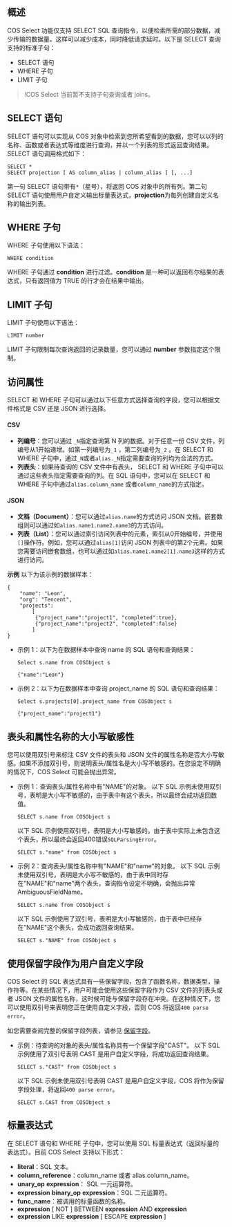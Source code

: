 ## 概述

COS Select 功能仅支持 SELECT SQL 查询指令，以便检索所需的部分数据，减少传输的数据量。这样可以减少成本，同时降低请求延时。以下是 SELECT 查询支持的标准子句：

- SELECT 语句
- WHERE 子句
- LIMIT 子句

> !COS Select 当前暂不支持子句查询或者 joins。

## SELECT 语句

SELECT 语句可以实现从 COS 对象中检索到您所希望看到的数据，您可以以列的名称、函数或者表达式等维度进行查询，并以一个列表的形式返回查询结果。SELECT 语句调用格式如下：

```shell
SELECT *
SELECT projection [ AS column_alias | column_alias ] [, ...]
```

第一句 SELECT 语句带有`*`（星号），将返回 COS 对象中的所有列。第二句 SELECT 语句使用用户自定义输出标量表达式，**projection**为每列创建自定义名称的输出列表。


## WHERE 子句

WHERE 子句使用以下语法：

```shell
WHERE condition
```

WHERE 子句通过 **condition** 进行过滤。**condition** 是一种可以返回布尔结果的表达式，只有返回值为 TRUE 的行才会在结果中输出。

## LIMIT 子句

LIMIT 子句使用以下语法：

```shell
LIMIT number
```

LIMIT 子句限制每次查询返回的记录数量，您可以通过 **number** 参数指定这个限制。

## 访问属性

SELECT 和 WHERE 子句可以通过以下任意方式选择查询的字段，您可以根据文件格式是 CSV 还是 JSON 进行选择。

#### CSV

- **列编号**：您可以通过 `_N`指定查询第 N 列的数据。对于任意一份 CSV 文件，列编号从1开始递增。如第一列编号为`_1` ，第二列编号为`_2` 。在 SELECT 和 WHERE 子句中，通过`_N`或者`alias._N`指定需要查询的列均为合法的方式。
- **列表头**：如果待查询的 CSV 文件中有表头， SELECT 和 WHERE 子句中可以通过这些表头指定需要查询的列。在 SQL 语句中，您可以在 SELECT 和 WHERE 子句中通过`alias.column_name` 或者`column_name`的方式指定。

#### JSON 

- **文档（Document）**：您可以通过`alias.name`的方式访问 JSON 文档。嵌套数组则可以通过如`alias.name1.name2.name3`的方式访问。
- **列表（List）**：您可以通过索引访问列表中的元素，索引从0开始编号，并使用`[]`操作符。例如，您可以通过`alias[1]`访问 JSON 列表中的第2个元素。如果您需要访问嵌套数组，也可以通过如`alias.name1.name2[1].name3`这样的方式进行访问。

**示例** 
以下为该示例的数据样本：

```shell
{
	"name": "Leon",
	"org": "Tencent",
	"projects":
		[
		 {"project_name":"project1", "completed":true},
		 {"project_name":"project2", "completed":false}
		]
}
```

- 示例 1：以下为在数据样本中查询 name 的 SQL 语句和查询结果：
  ```shell
  Select s.name from COSObject s
  ```
  ```shell
  {"name":"Leon"}
  ```
- 示例 2：以下为在数据样本中查询 project_name 的 SQL 语句和查询结果：
  ```shell
  Select s.projects[0].project_name from COSObject s
  ```
  ```shell
  {"project_name":"project1"}
  ```

## 表头和属性名称的大小写敏感性

您可以使用双引号来标注 CSV 文件的表头和 JSON 文件的属性名称是否大小写敏感。如果不添加双引号，则说明表头/属性名是大小写不敏感的。在您设定不明确的情况下，COS Select 可能会抛出异常。

- 示例 1：查询表头/属性名称中有"NAME"的对象。
  以下 SQL 示例未使用双引号，表明是大小写不敏感的，由于表中有这个表头，所以最终会成功返回数值。
  ```shell
  SELECT s.name from COSObject s
  ```

  以下 SQL 示例使用双引号，表明是大小写敏感的。由于表中实际上未包含这个表头，所以最终会返回400错误`SQLParsingError`。
  ```shell
  SELECT s."name" from COSObject s
  ```

- 示例 2：查询表头/属性名称中有"NAME"和"name"的对象。
  以下 SQL 示例未使用双引号，表明是大小写不敏感的，由于表中同时存在"NAME"和"name"两个表头，查询指令设定不明确，会抛出异常 AmbiguousFieldName。
  ```shell
  SELECT s.name from COSObject s
  ```

  以下 SQL 示例使用了双引号，表明是大小写敏感的，由于表中已经存在"NAME"这个表头，会成功返回查询结果。
  ```shell
  SELECT s."NAME" from COSObject s
  ```

## 使用保留字段作为用户自定义字段

COS Select 的 SQL 表达式具有一些保留字段，包含了函数名称，数据类型，操作符等。在某些情况下，用户可能会使用这些保留字段作为 CSV 文件的列表头或者 JSON 文件的属性名称，这时候可能与保留字段存在冲突。在这种情况下，您可以使用双引号来表明您正在使用自定义字段，否则 COS 将返回`400 parse error`。

如您需要查阅完整的保留字段列表，请参见 [保留字段](https://cloud.tencent.com/document/product/436/37638)。

- 示例：待查询的对象的表头/属性名称具有一个保留字段"CAST"。
  以下 SQL 示例使用了双引号表明 CAST 是用户自定义字段，将成功返回查询结果。
  ```shell
  SELECT s."CAST" from COSObject s
  ```
  以下 SQL 示例未使用双引号表明 CAST 是用户自定义字段，COS 将作为保留字段处理，将返回`400 parse error`。
  ```shell
  SELECT s.CAST from COSObject s
  ```

## 标量表达式

在 SELECT 语句和 WHERE 子句中，您可以使用 SQL 标量表达式（返回标量的表达式）。目前 COS Select 支持以下形式：

- **literal**：SQL 文本。
- **column_reference**：column_name 或者 alias.column_name。
- **unary_op** **expression**： SQL 一元运算符。
- **expression** **binary_op** **expression**：SQL 二元运算符。
- **func_name**：被调用的标量函数的名称。
- **expression** [ NOT ] BETWEEN **expression** AND **expression**
- **expression** LIKE **expression** [ ESCAPE **expression** ]
